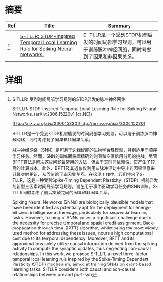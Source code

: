 # 摘要

| Ref | Title | Summary |
| --- | --- | --- |
| [^1] | [S-TLLR: STDP-inspired Temporal Local Learning Rule for Spiking Neural Networks.](http://arxiv.org/abs/2306.15220) | S-TLLR是一个受到STDP机制启发的时间局部学习规则，可以用于训练脉冲神经网络，同时考虑到了因果和非因果关系。 |

# 详细

[^1]: S-TLLR: 受到时间局部学习规则的STDP启发的脉冲神经网络

    S-TLLR: STDP-inspired Temporal Local Learning Rule for Spiking Neural Networks. (arXiv:2306.15220v1 [cs.NE])

    [http://arxiv.org/abs/2306.15220](http://arxiv.org/abs/2306.15220)

    S-TLLR是一个受到STDP机制启发的时间局部学习规则，可以用于训练脉冲神经网络，同时考虑到了因果和非因果关系。

    

    脉冲神经网络（SNN）是可用于边缘智能的生物学合理模型，特别适用于顺序学习任务。然而，SNN的训练面临着精确的时间和空间信用分配的挑战。尽管BPTT算法是解决这些问题最常用的方法，但由于其时间依赖性，它产生了较高的计算成本。此外，BPTT及其近似仅利用从脉冲活动中导出的因果信息来计算突触更新，从而忽略了非因果关系。在这项工作中，我们提出了S-TLLR，这是一种受到Spike-Timing Dependent Plasticity（STDP）机制启发的新型三因素时间局部学习规则，旨在用于事件驱动学习任务的SNN训练。S-TLLR同时考虑了前后突触之间的因果和非因果关系。

    Spiking Neural Networks (SNNs) are biologically plausible models that have been identified as potentially apt for the deployment for energy-efficient intelligence at the edge, particularly for sequential learning tasks. However, training of SNNs poses a significant challenge due to the necessity for precise temporal and spatial credit assignment. Back-propagation through time (BPTT) algorithm, whilst being the most widely used method for addressing these issues, incurs a high computational cost due to its temporal dependency. Moreover, BPTT and its approximations solely utilize causal information derived from the spiking activity to compute the synaptic updates, thus neglecting non-causal relationships. In this work, we propose S-TLLR, a novel three-factor temporal local learning rule inspired by the Spike-Timing Dependent Plasticity (STDP) mechanism, aimed at training SNNs on event-based learning tasks. S-TLLR considers both causal and non-causal relationships between pre and post-syn
    

